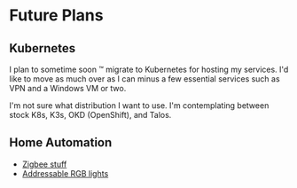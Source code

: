 # Future Plans

## Kubernetes

I plan to sometime soon :tm: migrate to Kubernetes for hosting my services. I'd like to move as much over as I can minus a few essential services such as VPN and a Windows VM or two.

I'm not sure what distribution I want to use. I'm contemplating between stock K8s, K3s, OKD (OpenShift), and Talos.

## Home Automation

- [Zigbee stuff](https://us.sengled.com/collections/new-zigbee)
- [Addressable RGB lights](https://www.sparkfun.com/search/results?term=esp32)
